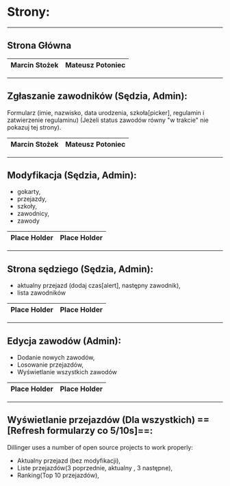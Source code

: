 # Strony:
---
## Strona Główna
| Marcin Stożek | Mateusz Potoniec |
| ------ | ------ |
---
## Zgłaszanie zawodników (Sędzia, Admin):
Formularz (imie, nazwisko, data urodzenia, szkoła[picker], regulamin i zatwierzenie regulaminu)
(Jeżeli status zawodów równy "w trakcie" nie pokazuj tej strony). 

| Marcin Stożek | Mateusz Potoniec |
| ------ | ------ |
---
## Modyfikacja (Sędzia, Admin):
 - gokarty,
 - przejazdy,
 - szkoły,
 - zawodnicy,
 - zawody

| Place Holder | Place Holder |
| - | - |
---

## Strona sędziego (Sędzia, Admin):

- aktualny przejazd (dodaj czas[alert], następny zawodnik),
- lista zawodników

| Place Holder | Place Holder |
| - | - |
---
## Edycja zawodów (Admin):

- Dodanie nowych zawodów,
- Losowanie przejazdów,
- Wyświetlanie wszystkich zawodów

| Place Holder | Place Holder |
| - | - |
---

## Wyświetlanie przejazdów (Dla wszystkich) ==**[Refresh formularzy co 5/10s]**==:
Dillinger uses a number of open source projects to work properly:

- Aktualny przejazd (bez modyfikacji),
- Liste przejazdów(3 poprzednie, aktualny , 3 następne),
- Ranking(Top 10 przejazdów),

